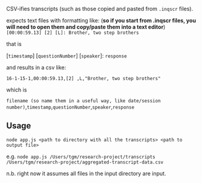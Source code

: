 CSV-ifies transcripts (such as those copied and pasted from ```.inqscr``` files).

expects text files with formatting like: (**so if you start from .inqscr files, you will need to open them and copy/paste them into a text editor**)
```[00:00:59.13] [2] [L]: Brother, two step brothers```

that is

[```timestamp```] [```questionNumber```] [```speaker```]: ```response```

and results in a csv like:

```16-1-15-1,00:00:59.13,[2] ,L,"Brother, two step brothers"```

which is

```filename (so name them in a useful way, like date/session number)```,```timestamp```,```questionNumber```,```speaker```,```response```

## Usage ##

```node app.js <path to directory with all the transcripts> <path to output file>```

e.g. ```node app.js /Users/tgm/research-project/transcripts /Users/tgm/research-project/aggregated-transcript-data.csv```

n.b. right now it assumes all files in the input directory are input.
